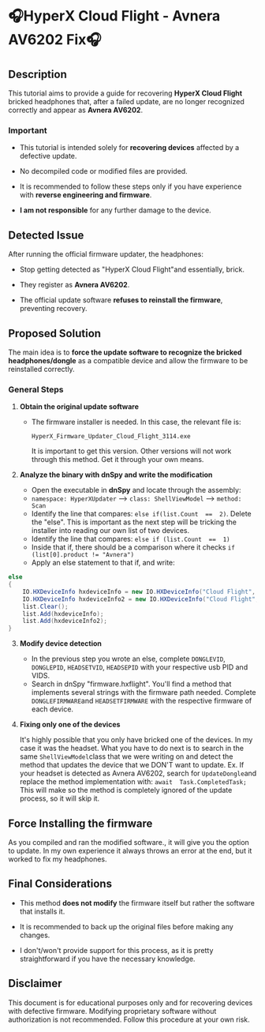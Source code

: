 
# 🎧HyperX Cloud Flight - Avnera AV6202 Fix🎧
## Description

This tutorial aims to provide a guide for recovering **HyperX Cloud Flight** bricked headphones that, after a failed update, are no longer recognized correctly and appear as **Avnera AV6202**.

### **Important**

-   This tutorial is intended solely for **recovering devices** affected by a defective update.
    
-   No decompiled code or modified files are provided.
    
-   It is recommended to follow these steps only if you have experience with **reverse engineering and firmware**.
    
-   **I am not responsible** for any further damage to the device.
    

## **Detected Issue**

After running the official firmware updater, the headphones:

-   Stop getting detected as "HyperX Cloud Flight"and essentially, brick.
    
-   They register as **Avnera AV6202**.
    
-   The official update software **refuses to reinstall the firmware**, preventing recovery.
    

## **Proposed Solution**

The main idea is to **force the update software to recognize the bricked headphones/dongle** as a compatible device and allow the firmware to be reinstalled correctly.

### **General Steps**

1.  **Obtain the original update software**
    
    -   The firmware installer is needed. In this case, the relevant file is:
        
        ```
        HyperX_Firmware_Updater_Cloud_Flight_3114.exe
        ```
        It is important to get this version. Other versions will not work through this method. 
        Get it through your own means.
        
2.  **Analyze the binary with dnSpy and write the modification**
    
    -   Open the executable in **dnSpy** and locate through the assembly: 
    - `namespace: HyperXUpdater` --> `class: ShellViewModel` --> `method: Scan`
     - Identify the line that compares: `else if(list.Count  ==  2)`. Delete the "else". This is important as the next step will be tricking the installer into reading our own list of two devices.
    - Identify the line that compares: `else if (list.Count  ==  1)`
    - Inside that if, there should be a comparison where it checks `if (list[0].product != "Avnera")`
    - Apply an else statement to that if, and write:

```csharp
else
{
    IO.HXDeviceInfo hxdeviceInfo = new IO.HXDeviceInfo("Cloud Flight", "DONGLEVID", "DONGLEPID", "Unknown", "3.1.1.4", "Dongle?", "DONGLEFIRMWARE");
    IO.HXDeviceInfo hxdeviceInfo2 = new IO.HXDeviceInfo("Cloud Flight", "HEADSETVID", "HEADSEPID", "Unknown", "3.1.1.4", "Headset?", "HEADSETFIRMWARE");
    list.Clear();
    list.Add(hxdeviceInfo);
    list.Add(hxdeviceInfo2);
}
```
3.  **Modify device detection**
    
    -   In the previous step you wrote an else, complete `DONGLEVID`, `DONGLEPID`, `HEADSETVID`, `HEADSEPID` with your respective usb PID and VIDS.
    - Search in dnSpy "firmware.hxflight". You'll find a method that implements several strings with the firmware path needed. Complete `DONGLEFIRMWARE`and `HEADSETFIRMWARE` with the respective firmware of each device.
4.  **Fixing only one of the devices**
    
    It's highly possible that you only have bricked one of the devices. In my case it was the headset. What you have to do next is to search in the same `ShellViewModel`class that we were writing on and detect the method that updates the device that we DON'T want to update. 
    Ex. If your headset is detected as Avnera AV6202, search for `UpdateDongle`and replace the method implementation with:
     `await  Task.CompletedTask;`
     This will make so the method is completely ignored of the update process, so it will skip it.
        
## Force Installing the firmware ##
As you compiled and ran the modified software., it will give you the option to update. In my own experience it always throws an error at the end, but it worked to fix my headphones.

## **Final Considerations**

-   This method **does not modify** the firmware itself but rather the software that installs it.
    
-   It is recommended to back up the original files before making any changes.
    
-   I don't/won't provide support for this process, as it is pretty straightforward if you have the necessary knowledge. 
    

## **Disclaimer**

This document is for educational purposes only and for recovering devices with defective firmware. Modifying proprietary software without authorization is not recommended. Follow this procedure at your own risk.
